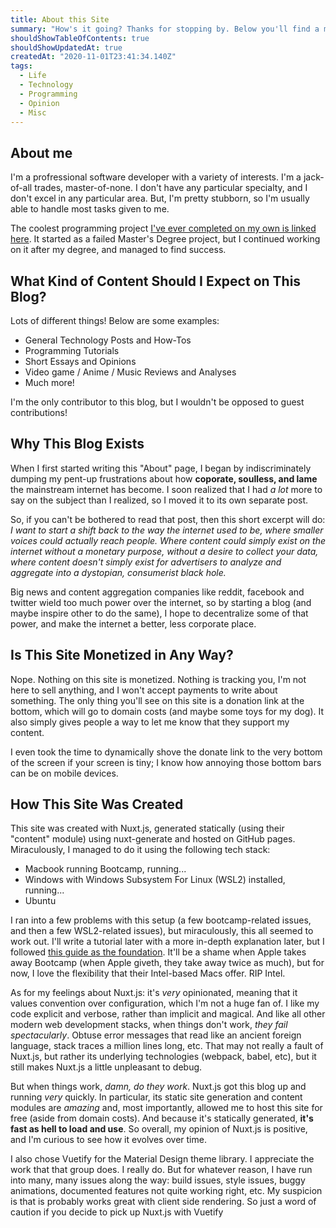 ```yaml
---
title: About this Site
summary: "How's it going? Thanks for stopping by. Below you'll find a meta blog post about this site, why it was created, how it was created, and what kind of content you'll expect to find."
shouldShowTableOfContents: true
shouldShowUpdatedAt: true
createdAt: "2020-11-01T23:41:34.140Z"
tags: 
  - Life
  - Technology
  - Programming
  - Opinion
  - Misc
---
```


## About me
I'm a profressional software developer with a variety of interests. I'm a jack-of-all trades, master-of-none. I don't have any particular specialty, and I don't excel in any particular area. But, I'm pretty stubborn, so I'm usually able to handle most tasks given to me.

The coolest programming project [I've ever completed on my own is linked here](https://www.youtube.com/watch?v=0fLwrLrBcj8). It started as a failed Master's Degree project, but I continued working on it after my degree, and managed to find success.

## What Kind of Content Should I Expect on This Blog?
Lots of different things! Below are some examples:
- General Technology Posts and How-Tos
- Programming Tutorials
- Short Essays and Opinions
- Video game / Anime / Music Reviews and Analyses
- Much more!

I'm the only contributor to this blog, but I wouldn't be opposed to guest contributions!

## Why This Blog Exists
When I first started writing this "About" page, I began by indiscriminately dumping my pent-up frustrations about how **coporate, soulless, and lame** the mainstream internet has become. I soon realized that I had *a lot* more to say on the subject than I realized, so I moved it <NuxtLink to="/why-start-a-blog-in-2020">to its own separate post.</NuxtLink> 

So, if you can't be bothered to read that post, then this short excerpt will do: *I want to start a shift back to the way the internet used to be, where smaller voices could actually reach people. Where content could simply exist on the internet without a monetary purpose, without a desire to collect your data, where content doesn't simply exist for advertisers to analyze and aggregate into a dystopian, consumerist black hole.*

Big news and content aggregation companies like reddit, facebook and twitter wield too much power over the internet, so by starting a blog (and maybe inspire other to do the same), I hope to decentralize some of that power, and make the internet a better, less corporate place.

## Is This Site Monetized in Any Way?
Nope. Nothing on this site is monetized. Nothing is tracking you, I'm not here to sell anything, and I won't accept payments to write about something. The only thing you'll see on this site is a donation link at the bottom, which will go to domain costs (and maybe some toys for my dog). It also simply gives people a way to let me know that they support my content. 

I even took the time to dynamically shove the donate link to the very bottom of the screen if your screen is tiny; I know how annoying those bottom bars can be on mobile devices.

## How This Site Was Created
This site was created with Nuxt.js, generated statically (using their "content" module) using nuxt-generate and hosted on GitHub pages. Miraculously, I managed to do it using the following tech stack:
- Macbook running Bootcamp, running...
- Windows with Windows Subsystem For Linux (WSL2) installed, running...
- Ubuntu

I ran into a few problems with this setup (a few bootcamp-related issues, and then a few WSL2-related issues), but miraculously, this all seemed to work out. I'll write a tutorial later with a more in-depth explanation later, but I followed [this guide as the foundation](https://nuxtjs.org/blog/creating-blog-with-nuxt-content/). It'll be a shame when Apple takes away Bootcamp (when Apple giveth, they take away twice as much), but for now, I love the flexibility that their Intel-based Macs offer. RIP Intel.

As for my feelings about Nuxt.js: it's *very* opinionated, meaning that it values convention over configuration, which I'm not a huge fan of. I like my code explicit and verbose, rather than implicit and magical. And like all other modern web development stacks, when things don't work, *they fail spectacularly*. Obtuse error messages that read like an ancient foreign language, stack traces a million lines long, etc. That may not really a fault of Nuxt.js, but rather its underlying technologies (webpack, babel, etc), but it still makes Nuxt.js a little unpleasant to debug.

But when things work, *damn, do they work*. Nuxt.js got this blog up and running *very* quickly. In particular, its static site generation and content modules are *amazing* and, most importantly, allowed me to host this site for free (aside from domain costs). And because it's statically generated, **it's fast as hell to load and use**. So overall, my opinion of Nuxt.js is positive, and I'm curious to see how it evolves over time.

I also chose Vuetify for the Material Design theme library. I appreciate the work that that group does. I really do. But for whatever reason, I have run into many, many issues along the way: build issues, style issues, buggy animations, documented features not quite working right, etc. My suspicion is that is probably works great with client side rendering. So just a word of caution if you decide to pick up Nuxt.js with Vuetify